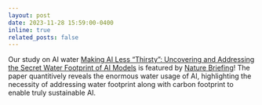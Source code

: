 ```yaml
---
layout: post
date: 2023-11-28 15:59:00-0400
inline: true
related_posts: false
---
```


Our study on AI water [Making AI Less “Thirsty”: Uncovering and Addressing the Secret Water Footprint of AI Models](https://arxiv.org/pdf/2304.03271.pdf) is featured by [Nature Briefing](https://www.nature.com/articles/d41586-023-03768-y)! The paper quantitively reveals the enormous water usage of AI, highlighting the necessity of addressing water footprint along with carbon footprint to enable truly sustainable AI. 

